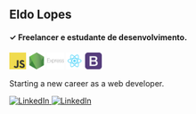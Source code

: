 <article>
  <h2>Eldo Lopes</h2>  
  <h4>✓ Freelancer e estudante de desenvolvimento.</h4>
  </div>
  <a href="https://github.com/topics/javascript" rel="nofollow"><img src="https://raw.githubusercontent.com/github/explore/80688e429a7d4ef2fca1e82350fe8e3517d3494d/topics/javascript/javascript.png" alt="JS" width=30 height=30 ctarget='_blank' name="link" class="toggleLink"></a>
  <a href="https://github.com/topics/nodejs"><img src="https://raw.githubusercontent.com/github/explore/80688e429a7d4ef2fca1e82350fe8e3517d3494d/topics/nodejs/nodejs.png" alt="Node" width=30 height=30 ctarget='_blank' name="link" class="toggleLink"></a>
  <a href="https://github.com/topics/express" rel="nofollow"><img src="https://raw.githubusercontent.com/github/explore/80688e429a7d4ef2fca1e82350fe8e3517d3494d/topics/express/express.png" alt="Express" width=30 height=30 ctarget='_blank' name="link" class="toggleLink"></a>
  <a href="https://github.com/topics/react" rel="nofollow"><img src="https://raw.githubusercontent.com/github/explore/80688e429a7d4ef2fca1e82350fe8e3517d3494d/topics/react/react.png" alt="React" width=30 height=30 ctarget='_blank' name="link"></a>
  <a href="https://github.com/topics/bootstrap" rel="nofollow"><img src="https://raw.githubusercontent.com/github/explore/80688e429a7d4ef2fca1e82350fe8e3517d3494d/topics/bootstrap/bootstrap.png" alt="Bootstrap" width=30 height=30 ctarget='_blank' name="link" class="toggleLink"></a>
  </div>
</article> 
<div>    
<p>Starting a new career as a web developer.</p>
<p> <a href="https://www.linkedin.com/in/eldo-lopes-572a21a0/" rel="nofollow"><img src="https://content.linkedin.com/content/dam/me/business/en-us/amp/brand-site/v2/bg/LI-Bug.svg.original.svg" alt="LinkedIn" width=32 height=32 >
  <a href="https://api.whatsapp.com/send?phone=5527997886095" rel="nofollow"><img src="https://upload.wikimedia.org/wikipedia/commons/thumb/1/19/WhatsApp_logo-color-vertical.svg/1200px-WhatsApp_logo-color-vertical.svg.png" alt="LinkedIn" width=30 height=30 >
</div>
<!--
**eldolopes/eldolopes** is a ✨ _special_ ✨ repository because its `README.md` (this file) appears on your GitHub profile.

Here are some ideas to get you started:

- 🔭 I’m currently working on ...
- 🌱 I’m currently learning ...
- 👯 I’m looking to collaborate on ...
- 🤔 I’m looking for help with ...
- 💬 Ask me about ...
- 📫 How to reach me: ...
- 😄 Pronouns: ...
- ⚡ Fun fact: ...
-->
